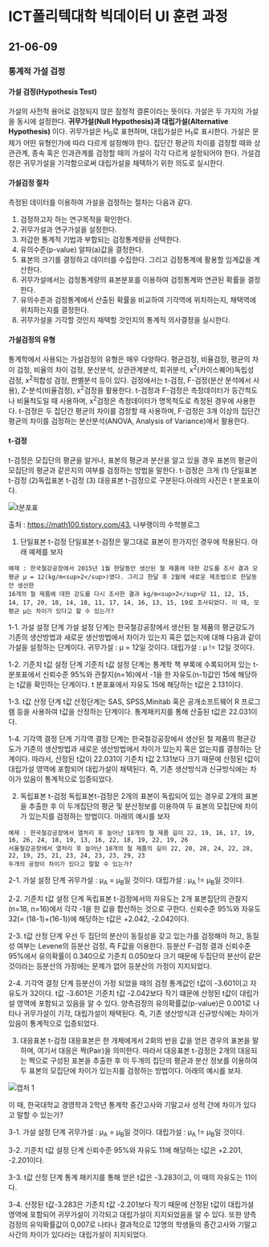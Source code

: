 # ICT폴리텍대학 빅데이터 UI 훈련 과정

## 21-06-09

### 통계적 가설 검정

#### 가설 검정(Hypothesis Test)

가설의 사전적 용어로 검정되지 않은 잠정적 결론이라는 뜻이다. 가설은 두 가지의 가설을 동시에 설정한다. **귀무가설(Null Hypothesis)과 대립가설(Alternative Hypothesis)** 이다.
귀무가설은 H<sub>0</sub>로 표현하며, 대립가설은 H<sub>1</sub>로 표시한다. 가설은 문제가 어떤 유형인가에 따라 다르게 설정해야 한다. 집단간 평균의 차이를 검정할 때와 상관관계,
종속 혹은 인과관계를 검정할 때의 가설이 각각 다르게 설정되어야 한다. 가설검정은 귀무가설을 기각함으로써 대립가설을 채택하기 위한 의도로 실시한다.

#### 가설검정 절차

측정된 데이터를 이용하여 가설을 검정하는 절차는 다음과 같다.
1. 검정하고자 하는 연구목적을 확인한다.
2. 귀무가설과 연구가설을 설정한다.
3. 저갑한 통계적 기법과 부합되는 검정통계량을 선택한다.
4. 유의수준(p-value) 알파(a)값을 결정한다.
5. 표본의 크기를 결정하고 데이터를 수집한다. 그리고 검정통계에 활용할 임계값을 계산한다.
6. 귀무가설에서는 검정통계량의 표본분포를 이용하여 검정통계와 연관된 확률을 결정한다.
7. 유의수준과 검정통계에서 산출된 확률을 비교하여 기각역에 위치하는지, 채택역에 위치하는지를 결정한다.
8. 귀무가설을 기각할 것인지 채택할 것인지의 통계적 의사결정을 실시한다.

#### 가설검정의 유형

통계학에서 사용되는 가설검정의 유형은 매우 다양하다. 평균검정, 비율검정, 평균의 차이 검정, 비율의 차이 검정, 분산분석, 상관관계분석, 회귀분석, x<sup>2</sup>(카이스퀘어)독립성 검정,
x<sup>2</sup>적합성 검정, 판별분석 등이 있다. 검정에서는 t-검정, F-검정(분산 분석에서 사용), Z-분석(비율검정), x<sup>2</sup>검정을 활용한다.
t-검정과 F-검정은 측정데이터가 등간척도나 비율척도일 때 사용하며, x<sup>2</sup>검정은 측정데이터가 명목척도로 측정된 경우에 사용한다.
t-검정은 두 집단간 평균의 차이를 검정할 때 사용하며, F-검정은 3개 이상의 집단간 평균의 차이를 검정하는 분산분석(ANOVA, Analysis of Variance)에서 활용한다.

#### t-검정

t-검정은 모집단의 평균을 알거나, 표본의 평균과 분산을 알고 있을 경우 표본의 평균이 모집단의 평균과 같은지의 여부를 검정하는 방법을 말한다.
t-검정은 크게 (1) 단일표본 t-검정 (2)독립표본 t-검정 (3) 대응표본 t-검정으로 구분된다.아래의 사진은 t 분포표이다.

![t분포표](https://user-images.githubusercontent.com/76871728/121336829-da31cf80-c956-11eb-9f81-c47b88b01669.jpg)

출처 : https://math100.tistory.com/43, 나부랭이의 수학블로그 

1. 단일표본 t-검정
단일표본 t-검정은 말그대로 표본이 한가지인 경우에 적용된다. 아래 예제를 보자

```
예제 : 한국철강공장에서 2015년 1월 한달동안 생산된 철 제품에 대한 강도를 조사 결과 모평균 μ = 12(kg/m<sup>2</sup>)였다. 그리고 한달 후 2월에 새로운 제조법으로 한달동안 생산한
16개의 철 제품에 대한 강도를 다시 조사한 결과 kg/m<sup>2</sup>당 11, 12, 15, 14, 17, 20, 18, 14, 18, 11, 17, 14, 16, 13, 15, 19로 조사되었다. 이 때, 모평균 μ는 차이가 있다고 할 수 있는가?
```

1-1. 가설 설정 단계
가설 설정 단계는 한국철강공장에서 생산된 철 제품의 평균강도가 기존의 생산방법과 새로운 생산방법에서 차이가 있는지 혹은 없는지에 대해 다음과 같이 가설을 설정하는 단계이다.
귀무가설 : μ = 12일 것이다.
대립가설 : μ != 12일 것이다.

1-2. 기준치 t값 설정 단계
기준치 t값 설정 단계는 통계학 책 부록에 수록되어져 있는 t-분포표에서 신뢰수준 95%와 관찰지(n=16)에서 -1을 한 자유도(n-1)값인 15에 해당하는 t값을 확인하는 단계이다.
t 분포표에서 자유도 15에 해당하는 t값은 2.131이다.

1-3. t값 산정 단계
t값 산정단계는 SAS, SPSS,Minitab 혹은 공개소프트웨어 R 프로그램 등을 사용하여 t값을 산정하는 단계이다.
통계패키지를 통해 산출된 t값은 22.031이다.

1-4. 기각역 결정 단계
기각역 결정 단계는 한국철강공장에서 생산된 철 제품의 평균강도가 기존의 생산방법과 새로운 생산방법에서 차이가 있는지 혹은 없는지를 결정하는 단계이다.
따라서, 산정된 t값이 22.031이 기준치 t값 2.131보다 크기 때문에 산정된 t값이 대립가설 영역에 포함되어 대립가설이 채택된다.
즉, 기존 생산방식과 신규방식에는 차이가 있음이 통계적으로 입증되었다.

2. 독립표본 t-검정
독립표본t-검정은 2개의 표본이 독립되어 있는 경우로 2개의 표본을 추출한 후 이 두개집단의 평균 및 분산정보를 이용하여 두 표본의 모집단에 차이가 있는지를 검정하는 방법이다. 아래의 예시를 보자

```
예제 : 한국철강공장에서 열처리 후 늘어난 18개의 철 제품 길이 22, 19, 16, 17, 19, 16, 26, 24, 18, 19, 13, 16, 22, 18, 19, 22, 19, 26
서울철강공장에서 열처리 후 늘어난 18개의 철 제품의 길이 22, 20, 28, 24, 22, 28, 22, 19, 25, 21, 23, 24, 23, 23, 29, 23
두개의 공장이 차이가 있다고 말할 수 있는가?
```

2-1. 가설 설정 단계
귀무가설 : μ<sub>A</sub> = μ<sub>B</sub>일 것이다.
대립가설 : μ<sub>A</sub> != μ<sub>B</sub>일 것이다.

2-2. 기준치 t값 설정 단계
독립표본 t-검정에서의 자유도는 2개 표본집단의 관찰지(n=18, n=16)에서 각각 -1을 한 값을 합산하는 것으로 구한다. 신뢰수준 95%와 자유도 32(= (18-1)+(16-1))에 해당하는 t값은 +2.042, -2.042이다.


2-3. t값 산정 단계
우선 두 집단의 분산이 동질성을 갖고 있는가를 검정해야 하고, 동질성 여부는 Levene의 등분산 검정, 즉 F값을 이용한다.
등분산 F-검정 결과 신뢰수준 95%에서 유의확률이 0.340으로 기준치 0.050보다 크기 때문에 두집단의 분산이 같은 것이라는 등분산의 가정에는 문제가 없어 등분산의 가정이 지지되었다.

2-4. 기각역 결정 단계
등분산이 가정 되었을 때의 검정 통계값인 t값이 -3.601이고 자유도가 32이다. t값 -3.601은 기준치 t값 -2.042보다 작기 떄문에 산정된 t값이 대립가설 영역에 포함되고 있음을 알 수 있다.
양측검정의 유의확률값(p-value)은 0.001로 나타나 귀무가설이 기각, 대립가설이 채택된다.
즉, 기존 생산방식과 신규방식에는 차이가 있음이 통계적으로 입증되었다.

3. 대응표본 t-검정
대응표본은 한 개체에게서 2회의 반응 값을 얻은 경우의 표본을 말하며, 여기서 대응은 짝(Pair)을 의미한다.
따라서 대응표본 t-검정은 2개의 대응되는 짝으로 구성된 표본을 추출한 후 이 두개의 집단의 평균과 분산 정보를 이용하여 두 표본의 모집단에 차이가 있는지를 검정하는 방법이다. 아래의 예시를 보자.

![캡처 1](https://user-images.githubusercontent.com/76871728/121343519-bfaf2480-c95d-11eb-8d84-e39e2f3dc632.PNG)

이 때, 한국대학교 경영학과 2학년 통계학 중간고사와 기말고사 성적 간에 차이가 있다고 말할 수 있는가?

3-1. 가설 설정 단계
귀무가설 : μ<sub>A</sub> = μ<sub>B</sub>일 것이다.
대립가설 : μ<sub>A</sub> != μ<sub>B</sub>일 것이다.

3-2. 기준치 t값 설정 단계
신뢰수준 95%와 자유도 11에 해당하는 t값은 +2.201, -2.201이다.

3-3. t값 산정 단계
통계 패키지를 통해 얻은 t값은 -3.283이고, 이 때의 자유도는 11이다.

3-4. 
산정된 t값-3.283은 기준치 t값 -2.201보다 작기 때문에 산정된 t값이 대립가설 영역에 포함되어 귀무가설이 기각되고 대립가설이 지지되었음을 알 수 있다.
또한 양측검정의 유익확률값이 0,007로 나타나 결과적으로 12명의 학생들의 중간고사와 기말고사간의 차이가 있다라는 대립가설이 지지되었다.
